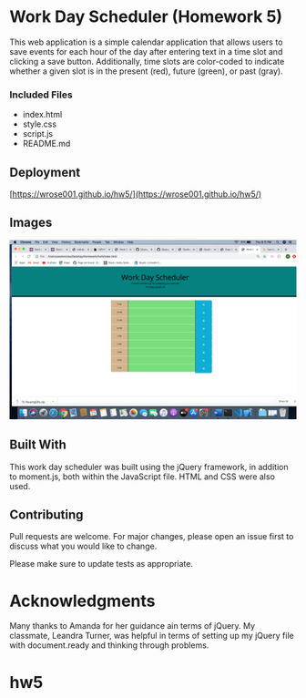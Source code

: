 # Work Day Scheduler (Homework 5)
This web application is a simple calendar application that allows users to save events for each hour of the day after entering text in a time slot and clicking a save button. Additionally, time slots are color-coded to indicate whether a given slot is in the present (red), future (green), or past (gray).


### Included Files

* index.html
* style.css
* script.js
* README.md


## Deployment

[https://wrose001.github.io/hw5/](https://wrose001.github.io/hw5/)

## Images

![Screenshot](images/Screenshot.png) 

## Built With

This work day scheduler was built using the jQuery framework, in addition to moment.js, both within the JavaScript file. HTML and CSS were also used.

## Contributing

Pull requests are welcome. For major changes, please open an issue first to discuss what you would like to change.

Please make sure to update tests as appropriate.

# Acknowledgments

Many thanks to Amanda for her guidance ain terms of jQuery. My classmate, Leandra Turner, was helpful in terms of setting up my jQuery file with document.ready and thinking through problems.





# hw5